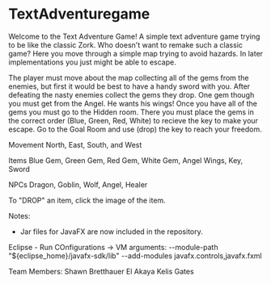 # TextAdventuregame

Welcome to the Text Adventure Game!
A simple text adventure game trying to be like the classic Zork. Who doesn't want to remake such a classic game? Here you move through a simple map trying to avoid hazards. In later implementations you just might be able to escape.

The player must move about the map collecting all of the gems from the enemies, but first it would be best to have a handy sword with you. After defeating the nasty enemies collect the gems they drop. One gem though you must get from the Angel. He wants his wings!
Once you have all of the gems you must go to the Hidden room. There you must place the gems in the correct order (Blue, Green, Red, White) to recieve the key to make your escape. Go to the Goal Room and use (drop) the key to reach your freedom.

Movement
North, East, South, and West

Items
Blue Gem, Green Gem, Red Gem, White Gem, Angel Wings, Key, Sword

NPCs
Dragon, Goblin, Wolf, Angel, Healer

To "DROP" an item, click the image of the item.

Notes:
- Jar files for JavaFX are now included in the repository.

Eclipse - Run COnfigurations -> VM arguments:
--module-path "${eclipse_home}/javafx-sdk/lib"
--add-modules javafx.controls,javafx.fxml

Team Members:
Shawn Bretthauer
El Akaya
Kelis Gates
